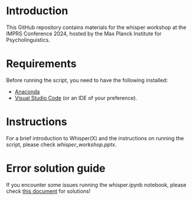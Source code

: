 # Introduction

This GitHub repository contains materials for the whisper workshop at the IMPRS Conference 2024, hosted by the Max Planck Institute for Psycholinguistics.

# Requirements
Before running the script, you need to have the following installed:
- [Anaconda](https://www.anaconda.com/download/success)
- [Visual Studio Code](https://code.visualstudio.com/download) (or an IDE of your preference).

# Instructions
For a brief introduction to Whisper(X) and the instructions on running the script, please check _whisper_workshop.pptx_.

# Error solution guide
If you encounter some issues running the whisper.ipynb notebook, please check [this document](https://docs.google.com/document/d/1GwX3aM83n4W-JVmOpEvhqh_H0Fmwd2kcZDsic5WiXR4/edit?usp=sharing) for solutions! 

